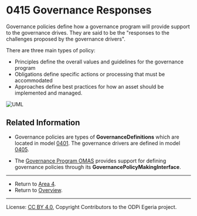 <!-- SPDX-License-Identifier: CC-BY-4.0 -->
<!-- Copyright Contributors to the ODPi Egeria project. -->

# 0415 Governance Responses

Governance policies define how a governance program will provide support to the governance drives.
They are said to be the "responses to the challenges proposed by the governance drivers".

There are three main types of policy:

* Principles define the overall values and guidelines for the governance program
* Obligations define specific actions or processing that must be accommodated
* Approaches define best practices for how an asset should be implemented and managed.

![UML](0415-Governance-Responses.png#pagewidth)


## Related Information

* Governance policies are types of **GovernanceDefinitions** which are located in model [0401](0401-Governance-Definitions.md).
  The governance drivers are defined in model [0405](0405-Governance-Drivers.md).

* The [Governance Program OMAS](../../../open-metadata-implementation/access-services/governance-program)
  provides support for defining governance policies through its **GovernancePolicyMakingInterface**. 

---

* Return to [Area 4](Area-4-models.md).
* Return to [Overview](.).

----
License: [CC BY 4.0](https://creativecommons.org/licenses/by/4.0/),
Copyright Contributors to the ODPi Egeria project.
